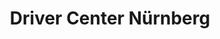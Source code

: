 ---
title: "Driver Center Nürnberg"
url: /nuernberg/driver-center-nuernberg/
shop: Autowerkstatt
---